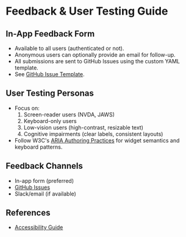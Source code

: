 # Feedback & User Testing Guide

## In-App Feedback Form
- Available to all users (authenticated or not).
- Anonymous users can optionally provide an email for follow-up.
- All submissions are sent to GitHub Issues using the custom YAML template.
- See [GitHub Issue Template](https://github.com/your-org/flight-control/blob/main/.github/ISSUE_TEMPLATE/flight-control-issue.yml).

## User Testing Personas
- Focus on:
  1. Screen-reader users (NVDA, JAWS)
  2. Keyboard-only users
  3. Low-vision users (high-contrast, resizable text)
  4. Cognitive impairments (clear labels, consistent layouts)
- Follow W3C's [ARIA Authoring Practices](https://www.w3.org/WAI/ARIA/apg/) for widget semantics and keyboard patterns.

## Feedback Channels
- In-app form (preferred)
- [GitHub Issues](https://github.com/your-org/flight-control/issues)
- Slack/email (if available)

## References
- [Accessibility Guide](./accessibility.md)